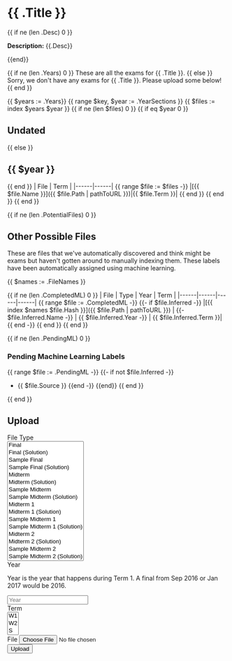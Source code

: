 <style>
th:first-child { width: 100000px; }
</style>

# {{ .Title }}
{{ if ne (len .Desc) 0 }}
<p><strong>Description:</strong> {{.Desc}}</p>
{{end}}

{{ if ne (len .Years) 0 }}
These are all the exams for {{ .Title }}.
{{ else }}
Sorry, we don't have any exams for {{ .Title }}. Please upload some below!
{{ end }}

{{ $years := .Years}}
{{ range $key, $year := .YearSections }}
{{ $files := index $years $year }}
{{ if ne (len $files) 0 }}
{{ if eq $year 0 }}
## Undated
{{ else }}
## {{ $year }}
{{ end }}
| File | Term |
|------|------|
{{ range $file := $files -}}
|[{{ $file.Name }}]({{ $file.Path | pathToURL }})|{{ $file.Term }}|
{{ end }}
{{ end }}
{{ end }}

{{ if ne (len .PotentialFiles) 0 }}
## Other Possible Files

These are files that we've automatically discovered and think might be exams but
haven't gotten around to manually indexing them. These labels have been
automatically assigned using machine learning.

{{ $names := .FileNames }}

{{ if ne (len .CompletedML) 0 }}
| File | Type | Year | Term |
|------|------|------|------|
{{ range $file := .CompletedML -}}
{{- if $file.Inferred -}}
|[{{ index $names $file.Hash }}]({{ $file.Path | pathToURL }}) |
{{- $file.Inferred.Name -}}
| {{ $file.Inferred.Year -}}
| {{ $file.Inferred.Term }}|
{{ end -}}
{{ end }}
{{ end }}

{{ if ne (len .PendingML) 0 }}
### Pending Machine Learning Labels

{{ range $file := .PendingML -}}
{{- if not $file.Inferred -}}
* {{ $file.Source }}
{{end -}}
{{end}}
{{ end }}

{{ end }}

## Upload

<style>input#shouldbeempty{display:none;}</style>
<form method="POST" action="/upload?course={{.Title}}" enctype="multipart/form-data">
  <div class="form-group">
    <label for="name">File Type</label>
    <br>
    <select id="name" name="name" size="16">
      <option>Final</option>
      <option>Final (Solution)</option>
      <option>Sample Final</option>
      <option>Sample Final (Solution)</option>
      <option>Midterm</option>
      <option>Midterm (Solution)</option>
      <option>Sample Midterm</option>
      <option>Sample Midterm (Solution)</option>
      <option>Midterm 1</option>
      <option>Midterm 1 (Solution)</option>
      <option>Sample Midterm 1</option>
      <option>Sample Midterm 1 (Solution)</option>
      <option>Midterm 2</option>
      <option>Midterm 2 (Solution)</option>
      <option>Sample Midterm 2</option>
      <option>Sample Midterm 2 (Solution)</option>
    </select>
  </div>
  <div class="form-group">
    <label for="year">Year</label>
    <p class="help-block">Year is the year that happens during Term 1. A final
    from Sep 2016 or Jan 2017 would be 2016.</p>
    <input type="number" class="form-control" id="year" name="year" placeholder="Year">
  </div>
  <div class="form-group">
    <label for="term">Term</label>
    <br>
    <select id="term" size="3" name="term">
      <option>W1</option>
      <option>W2</option>
      <option>S</option>
    </select>
  </div>
  <div class="form-group">
    <label for="exam">File</label>
    <input type="file" id="exam" name="exam">
  </div>
  <input type="text" id="shouldbeempty" name="shouldbeempty">
  <button type="submit" class="btn btn-default">Upload</button>
</form>

